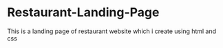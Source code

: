 # Restaurant-Landing-Page
This is a landing page of restaurant website which i create using html and css
